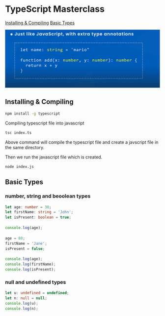 # TypeScript Masterclass

[Installing & Compiling](#installing--compiling)
[Basic Types](#basic-types)

![](./images/Screenshot%202023-12-31%20120217.png)

## Installing & Compiling

```bash
npm install -g typescript
```

Compiling typescript file into javascript

```bash
tsc index.ts
```

Above command will compile the typescript file and create a javscript file in the same directory.

Then we run the javascript file which is created.

```bash
node index.js
```


## Basic Types

### number, string and beoolean types

```ts
let age: number = 30;   
let firstName: string = 'John';
let isPresent: boolean = true;

console.log(age);

age = 80;
firstName = 'Jane';
isPresent = false;

console.log(age);
console.log(firstName);
console.log(isPresent);
```

### null and undefined types

```ts
let u: undefined = undefined;
let n: null = null;
console.log(u);
console.log(n);

```